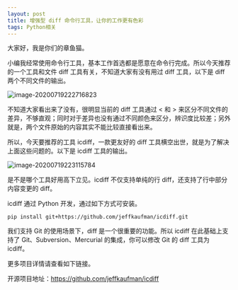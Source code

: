 ```yaml
---
layout: post
title: 增强型 diff 命令行工具，让你的工作更有色彩
tags: Python相关
---
```


大家好，我是你们的章鱼猫。

小编我经常使用命令行工具，基本工作首选都是愿意在命令行完成。所以今天推荐的一个工具和文件 diff 工具有关，不知道大家有没有用过 diff 工具，以下是 diff 两个不同文件的输出。

![image-20200719222716823](https://7465-test-3c9b5e-1-1301419220.tcb.qcloud.la/mac_github_images/compress_image-20200719222716823.png)

不知道大家看出来了没有，很明显当前的 diff 工具通过 < 和 > 来区分不同文件的差异，不够直观；同时对于差异也没有通过不同颜色来区分，辨识度比较差；另外就是，两个文件原始的内容其实不能比较直接看出来。

所以，今天要推荐的工具 icdiff，一款更友好的 diff 工具横空出世，就是为了解决上面这些问题的。以下是 icdiff 工具的输出。

![image-20200719223115784](https://7465-test-3c9b5e-1-1301419220.tcb.qcloud.la/mac_github_images/compress_image-20200719223115784.png)

是不是哪个工具好用高下立见。icdiff 不仅支持单纯的行 diff，还支持了行中部分内容变更的 diff。

icdiff 通过 Python 开发，通过如下方式可安装。

`pip install git+https://github.com/jeffkaufman/icdiff.git`

我们支持 Git 的使用场景下，diff 是一个很重要的功能。所以 icdiff 在此基础上支持了 Git、Subversion、Mercurial 的集成，你可以修改 Git 的 diff 工具为 icdiff。

更多项目详情请查看如下链接。

开源项目地址：https://github.com/jeffkaufman/icdiff